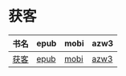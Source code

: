 # 获客

| 书名 | epub | mobi | azw3 |
| --- | --- | --- | --- |
| [获客](http://ct.dalanmei.com/f/31084289-571772990-b79022) | [epub](http://ct.dalanmei.com/f/31084289-571772990-b79022) | [mobi](http://ct.dalanmei.com/f/31084289-571597674-eab740) | [azw3](http://ct.dalanmei.com/f/31084289-571918205-40d991) |
